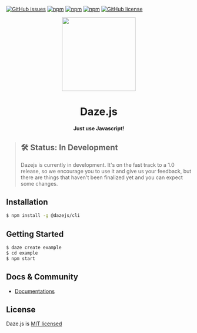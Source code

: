 
[![GitHub issues](https://img.shields.io/github/issues/dazejs/daze.svg)](https://github.com/dazejs/daze/issues)
[![npm](https://img.shields.io/npm/v/@dazejs/cli.svg)](https://www.npmjs.com/package/@dazejs/cli)
[![npm](https://img.shields.io/npm/dm/@dazejs/cli.svg)](https://www.npmjs.com/package/@dazejs/cli)
[![npm](https://travis-ci.com/dazejs/framework.svg?branch=master)](https://www.npmjs.com/package/dazejs)
[![GitHub license](https://img.shields.io/github/license/dazejs/cli.svg)](https://github.com/dazejs/daze/blob/master/LICENSE)

<div align="center">
  <a href="https://github.com/dazejs/daze">
    <img width="200" heigth="200" src="https://github.com/dazejs/daze/blob/master/logo.png">
  </a>  
  <h1>Daze.js</h1>
  <h4>Just use Javascript!</h4>
</div>


> ## 🛠 Status: In Development
> Dazejs is currently in development. It's on the fast track to a 1.0 release, so we encourage you to use it and give us your feedback, but there are things that haven't been finalized yet and you can expect some changes.

## Installation

```bash
$ npm install -g @dazejs/cli
```

## Getting Started

```bash
$ daze create example
$ cd example
$ npm start
```

## Docs & Community

- [Documentations](https://dazejs.org/)

## License

Daze.js is [MIT licensed](https://github.com/dazejs/daze/blob/master/LICENSE)

